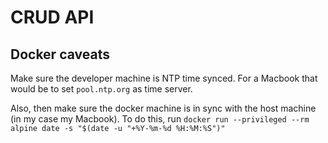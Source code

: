 # CRUD API

## Docker caveats

Make sure the developer machine is NTP time synced.
For a Macbook that would be to set `pool.ntp.org` as time server.

Also, then make sure the docker machine is in sync with the host machine (in my case my Macbook). To do this, run `docker run --privileged --rm alpine date -s "$(date -u "+%Y-%m-%d %H:%M:%S")"`